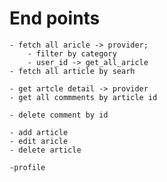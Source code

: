 
# End points
    - fetch all aricle -> provider;
        - filter by category
        - user_id -> get_all_aricle
    - fetch all article by searh

    - get artcle detail -> provider
    - get all commments by article id

    - delete comment by id

    - add article
    - edit aricle
    - delete article

    -profile